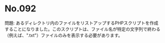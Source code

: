 # No.092

問題: あるディレクトリ内のファイルをリストアップするPHPスクリプトを作成することになりました。このスクリプトは、ファイル名が特定の文字列で終わる（例えば、".txt"）ファイルのみを表示する必要があります。
